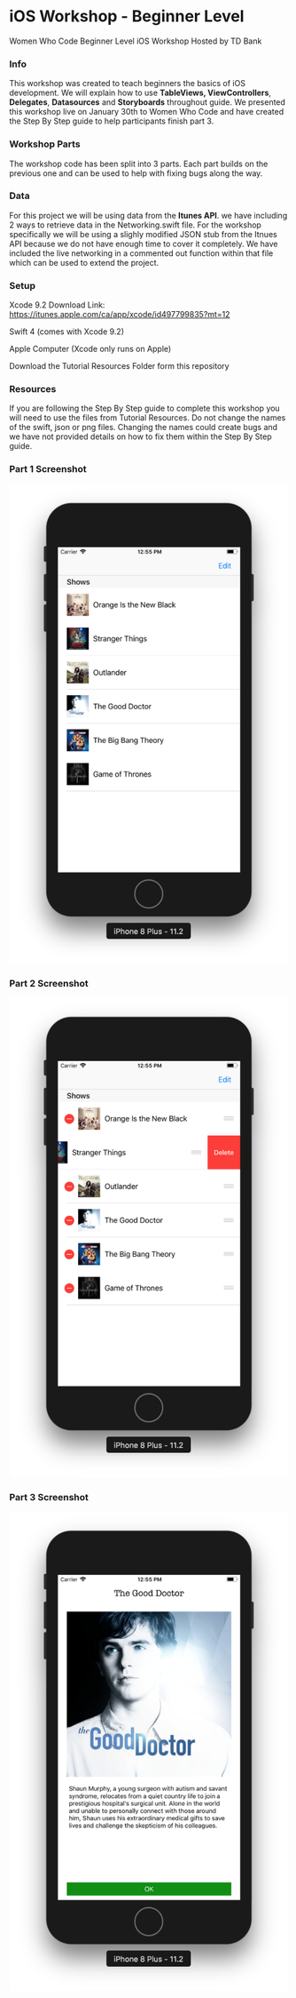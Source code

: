 # iOS Workshop - Beginner Level
Women Who Code Beginner Level iOS Workshop Hosted by TD Bank

### Info
This workshop was created to teach beginners the basics of iOS development. We will explain how to use **TableViews, ViewControllers**, **Delegates**, **Datasources** and **Storyboards** throughout guide. We presented this workshop live on January 30th to Women Who Code and have created the Step By Step guide to help participants finish part 3. 

### Workshop Parts
The workshop code has been split into 3 parts. Each part builds on the previous one and can be used to help with fixing bugs along the way. 

### Data
For this project we will be using data from the **Itunes API**. we have including 2 ways to retrieve data in the Networking.swift file. For the workshop specifically we will be using a slighly modified JSON stub from the Itnues API because we do not have enough time to cover it completely. We have included the live networking in a commented out function within that file which can be used to extend the project.  

### Setup
Xcode 9.2 Download Link: https://itunes.apple.com/ca/app/xcode/id497799835?mt=12 

Swift 4 (comes with Xcode 9.2)

Apple Computer (Xcode only runs on Apple)

Download the Tutorial Resources Folder form this repository

### Resources 
If you are following the Step By Step guide to complete this workshop you will need to use the files from Tutorial Resources. Do not change the names of the swift, json or png files. Changing the names could create bugs and we have not provided details on how to fix them within the Step By Step guide.

### Part 1 Screenshot
![alt text](part-1-screenshot.png "Part 1")

### Part 2 Screenshot
![alt text](part-2-screenshot.png "Part 2")

### Part 3 Screenshot
![alt text](part-3-screenshot.png "Part 3")
